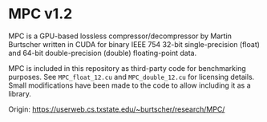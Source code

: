 # MPC v1.2
MPC is a GPU-based lossless compressor/decompressor by Martin Burtscher written in CUDA for binary IEEE 754 32-bit
single-precision (float) and 64-bit double-precision (double) floating-point data.

MPC is included in this repository as third-party code for benchmarking purposes. See `MPC_float_12.cu` and
`MPC_double_12.cu` for licensing details. Small modifications have been made to the code to allow including it as a
library.

Origin: https://userweb.cs.txstate.edu/~burtscher/research/MPC/
